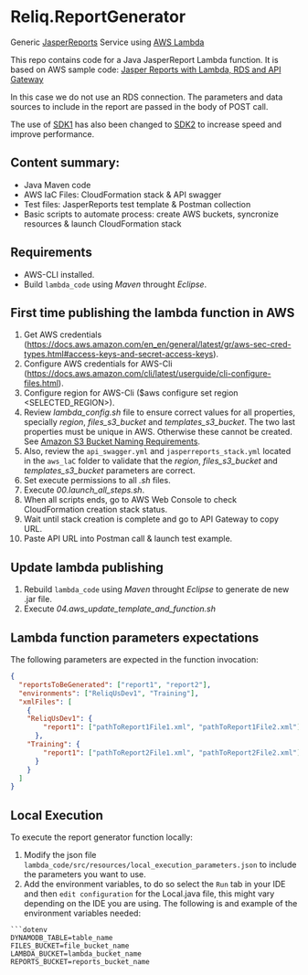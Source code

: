 # Reliq.ReportGenerator
Generic [JasperReports](https://community.jaspersoft.com/project/jasperreports-library) Service using [AWS Lambda](https://aws.amazon.com/es/lambda/)

This repo contains code for a Java JasperReport Lambda function.
It is based on AWS sample code: [Jasper Reports with Lambda, RDS and API Gateway](https://github.com/aws-samples/jasper-reports-with-lambda-rds)

In this case we do not use an RDS connection. The parameters and data sources to include in the report are passed in the body of POST call.

The use of [SDK1](https://github.com/aws/aws-sdk-java) has also been changed to [SDK2](https://github.com/aws/aws-sdk-java-v2) to increase speed and improve performance.

## Content summary:

* Java Maven code
* AWS IaC Files: CloudFormation stack & API swagger
* Test files: JasperReports test template & Postman collection
* Basic scripts to automate process: create AWS buckets, syncronize resources & launch CloudFormation stack

## Requirements
* AWS-CLI installed.
* Build `lambda_code` using *Maven* throught *Eclipse*.

## First time publishing the lambda function in AWS

1. Get AWS credentials (https://docs.aws.amazon.com/en_en/general/latest/gr/aws-sec-cred-types.html#access-keys-and-secret-access-keys).
2. Configure AWS credentials for AWS-Cli (https://docs.aws.amazon.com/cli/latest/userguide/cli-configure-files.html).
3. Configure region for AWS-Cli ($aws configure set region <SELECTED_REGION>).
4. Review *lambda_config.sh* file to ensure correct values for all properties, specially *region*, *files_s3_bucket* and *templates_s3_bucket*. The two last properties must be unique in AWS. Otherwise these cannot be created. See [Amazon S3 Bucket Naming Requirements](https://docs.aws.amazon.com/awscloudtrail/latest/userguide/cloudtrail-s3-bucket-naming-requirements.html).
5. Also, review the `api_swagger.yml` and `jasperreports_stack.yml` located in the `aws_laC` folder to validate that the *region*, *files_s3_bucket* and *templates_s3_bucket* parameters are correct. 
5. Set execute permissions to all *.sh* files.
6. Execute *00.launch_all_steps.sh*.
7. When all scripts ends, go to AWS Web Console to check CloudFormation creation stack status.
8. Wait until stack creation is complete and go to API Gateway to copy URL.
9. Paste API URL into Postman call & launch test example.


## Update lambda publishing

1. Rebuild `lambda_code` using *Maven* throught *Eclipse* to generate de new .jar file.
2. Execute *04.aws_update_template_and_function.sh*
## Lambda function parameters expectations
The following parameters are expected in the function invocation:

```json
{
  "reportsToBeGenerated": ["report1", "report2"],
  "environments": ["ReliqUsDev1", "Training"],
  "xmlFiles": [
    {
    "ReliqUsDev1": {
        "report1": ["pathToReport1File1.xml", "pathToReport1File2.xml"]
      },
    "Training": {
        "report1": ["pathToReport2File1.xml", "pathToReport2File2.xml"]
      }
    }
  ]
}
```

## Local Execution

To execute the report generator function locally:

1. Modify the json file `lambda_code/src/resources/local_execution_parameters.json` to include the parameters you want to use.
2. Add the environment variables, to do so select the `Run` tab in your IDE and then `edit configuration` for the Local.java file, this might vary depending on the IDE you are using. The following is and example of the environment variables needed:

```
```dotenv
DYNAMODB_TABLE=table_name
FILES_BUCKET=file_bucket_name
LAMBDA_BUCKET=lambda_bucket_name
REPORTS_BUCKET=reports_bucket_name
```
